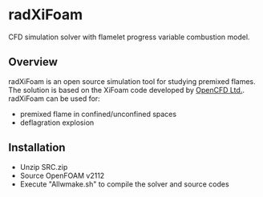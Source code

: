 # radXiFoam
CFD simulation solver with flamelet progress variable combustion model.

## Overview
radXiFoam is an open source simulation tool for studying premixed flames. The solution is based on the XiFoam code developed by [OpenCFD Ltd.](http://openfoam.com/). 
radXiFoam can be used for:

* premixed flame in confined/unconfined spaces 
* deflagration explosion


## Installation
- Unzip SRC.zip
- Source OpenFOAM v2112
- Execute "Allwmake.sh" to compile the solver and source codes


